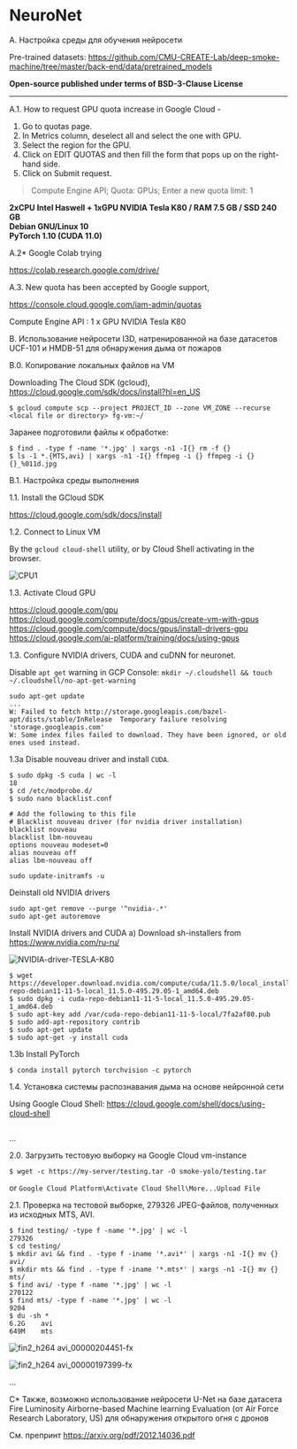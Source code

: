 # NeuroNet

A. Настройка среды для обучения нейросети

Pre-trained datasets: https://github.com/CMU-CREATE-Lab/deep-smoke-machine/tree/master/back-end/data/pretrained_models

**Open-source published under terms of BSD-3-Clause License**

---

A.1. How to request GPU quota increase in Google Cloud - 

1. Go to quotas page.
1. In Metrics column, deselect all and select the one with GPU.
1. Select the region for the GPU.
1. Click on EDIT QUOTAS and then fill the form that pops up on the right-hand side.
1. Click on Submit request.

> Compute Engine API; Quota: GPUs; Enter a new quota limit: 1

**2xCPU Intel Haswell + 1xGPU NVIDIA Tesla K80 / RAM 7.5 GB  / SSD 240 GB\
Debian GNU/Linux 10\
PyTorch 1.10 (CUDA 11.0)**

A.2* Google Colab trying

https://colab.research.google.com/drive/

A.3. New quota has been accepted by Google support,

https://console.cloud.google.com/iam-admin/quotas

Compute Engine API : 1 x GPU NVIDIA Tesla K80

B. Использование нейросети I3D, натренированной на базе датасетов UCF-101 и HMDB-51 для обнаружения дыма от пожаров

B.0. Копирование локальных файлов на VM

Downloading The Cloud SDK (gcloud), https://cloud.google.com/sdk/docs/install?hl=en_US

```$ gcloud compute scp --project PROJECT_ID --zone VM_ZONE --recurse <local file or directory> fg-vm:~/```

Заранее подготовили файлы к обработке:

```
$ find . -type f -name '*.jpg' | xargs -n1 -I{} rm -f {}
$ ls -1 *.{MTS,avi} | xargs -n1 -I{} ffmpeg -i {} ffmpeg -i {} {}_%011d.jpg
```

B.1. Настройка среды выполнения

1.1. Install the GCloud SDK

https://cloud.google.com/sdk/docs/install

1.2. Connect to Linux VM

By the `gcloud cloud-shell` utility, or by Cloud Shell activating in the browser.

![CPU1](https://user-images.githubusercontent.com/12969866/141667317-bcdb2fca-53f6-4072-b9a8-073b1a99796f.png)

1.3. Activate Cloud GPU

https://cloud.google.com/gpu<br/>
https://cloud.google.com/compute/docs/gpus/create-vm-with-gpus<br/>
https://cloud.google.com/compute/docs/gpus/install-drivers-gpu<br/>
https://cloud.google.com/ai-platform/training/docs/using-gpus

1.3. Configure NVIDIA drivers, CUDA and cuDNN for neuronet.



Disable `apt get` warning in GCP Console:
```mkdir ~/.cloudshell && touch ~/.cloudshell/no-apt-get-warning```

```
sudo apt-get update
...
W: Failed to fetch http://storage.googleapis.com/bazel-apt/dists/stable/InRelease  Temporary failure resolving 'storage.googleapis.com'
W: Some index files failed to download. They have been ignored, or old ones used instead.
```

1.3a Disable nouveau driver and install `CUDA`.

```
$ sudo dpkg -S cuda | wc -l
18
$ cd /etc/modprobe.d/
$ sudo nano blacklist.conf
```
```
# Add the following to this file
# Blacklist nouveau driver (for nvidia driver installation)
blacklist nouveau
blacklist lbm-nouveau
options nouveau modeset=0
alias nouveau off
alias lbm-nouveau off
```
```sudo update-initramfs -u```


Deinstall old NVIDIA drivers
```
sudo apt-get remove --purge '^nvidia-.*'
sudo apt-get autoremove
```
Install NVIDIA drivers and CUDA
a) Download sh-installers from https://www.nvidia.com/ru-ru/

![NVIDIA-driver-TESLA-K80](https://user-images.githubusercontent.com/12969866/141670031-d8a99eb2-149b-4cac-bd47-a75fa68b5195.png)

```
$ wget https://developer.download.nvidia.com/compute/cuda/11.5.0/local_installers/cuda-repo-debian11-11-5-local_11.5.0-495.29.05-1_amd64.deb
$ sudo dpkg -i cuda-repo-debian11-11-5-local_11.5.0-495.29.05-1_amd64.deb
$ sudo apt-key add /var/cuda-repo-debian11-11-5-local/7fa2af80.pub
$ sudo add-apt-repository contrib
$ sudo apt-get update
$ sudo apt-get -y install cuda
```
1.3b Install PyTorch

```$ conda install pytorch torchvision -c pytorch```

1.4. Установка системы распознавания дыма на основе нейронной сети

Using Google Cloud Shell: https://cloud.google.com/shell/docs/using-cloud-shell

```

```


...

2.0. Загрузить тестовую выборку на Google Cloud vm-instance

```$ wget -c https://my-server/testing.tar -O smoke-yolo/testing.tar```

or ```Google Cloud Platform\Activate Cloud Shell\More...Upload File```

2.1. Проверка на тестовой выборке, 279326 JPEG-файлов, полученных из исходных MTS, AVI.

```
$ find testing/ -type f -name '*.jpg' | wc -l
279326
$ cd testing/
$ mkdir avi && find . -type f -iname '*.avi*' | xargs -n1 -I{} mv {} avi/
$ mkdir mts && find . -type f -iname '*.mts*' | xargs -n1 -I{} mv {} mts/
$ find avi/ -type f -name '*.jpg' | wc -l
270122
$ find mts/ -type f -name '*.jpg' | wc -l
9204
$ du -sh * 
6.2G	avi
649M	mts
```
![fin2_h264 avi_00000204451-fx](https://user-images.githubusercontent.com/12969866/141668872-543a2659-c8e5-4682-837b-1ceac9fbc8e2.jpg)

![fin2_h264 avi_00000197399-fx](https://user-images.githubusercontent.com/12969866/141668878-e21dd586-00aa-4ac5-be8d-3f50b99a3646.jpg)


...


C* Также, возможно использование нейросети U-Net на базе датасета Fire Luminosity Airborne-based Machine learning Evaluation (от Air Force Research Laboratory, US) для обнаружения открытого огня с дронов

См. препринт https://arxiv.org/pdf/2012.14036.pdf
